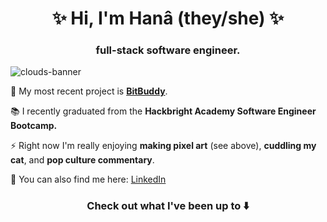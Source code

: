 <h1 align="center">✨ Hi, I'm Hanâ (they/she) ✨</h1>
<h3 align="center">full-stack software engineer.</h3>

![clouds-banner](https://user-images.githubusercontent.com/96971685/198793679-1e0fa8b6-1823-44a2-b573-55027ebcc83e.png)

🥚 My most recent project is **[BitBuddy](bitbuddy.hanazait.com)**.

📚 I recently graduated from the **Hackbright Academy Software Engineer Bootcamp.**

⚡ Right now I'm really enjoying **making pixel art** (see above), **cuddling my cat**, and **pop culture commentary**.

📮 You can also find me here: [LinkedIn](https://www.linkedin.com/in/hanazait/)

<h3 align="center">Check out what I've been up to ⬇️</h3>
